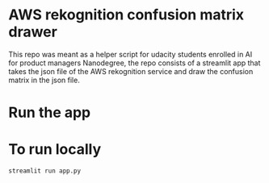 # AWS rekognition confusion matrix drawer

This repo was meant as a helper script for udacity students enrolled in AI for product managers Nanodegree, the repo consists of a streamlit app that takes the json file of the AWS rekognition service and draw the confusion matrix in the json file.

# Run the app


# To run locally

```python
streamlit run app.py
```

